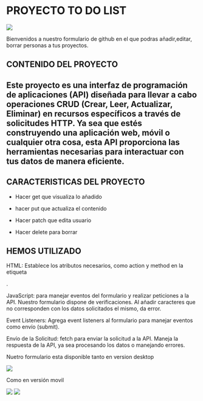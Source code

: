   <h1>PROYECTO TO DO LIST</h1>
 <img src="../public/logogithub.png">

  <p>Bienvenidos a nuestro  formulario  de github en el que podras añadir,editar, borrar personas a tus  proyectos.</p>
  
  <h2>CONTENIDO DEL PROYECTO<H2>
  <p> Este proyecto es una interfaz de programación de aplicaciones (API) diseñada para llevar a cabo operaciones CRUD (Crear, Leer, Actualizar, Eliminar) en recursos específicos a través de solicitudes HTTP. Ya sea que estés construyendo una aplicación web, móvil o cualquier otra cosa, esta API proporciona las herramientas necesarias para interactuar con tus datos de manera eficiente.</p>

  
<h2>CARACTERISTICAS DEL PROYECTO</h2>

* <p>Hacer get que visualiza lo añadido </p>
* <p>hacer put que actualiza el contenido</P>
* <p>Hacer patch que edita usuario </p>
* <p>Hacer delete para borrar</p>

<h2>HEMOS UTILIZADO</h2>
<p>HTML: Establece los atributos necesarios, como action y method en la etiqueta <form>.

JavaScript:  para manejar eventos del formulario  y realizar peticiones a la API. Nuestro formulario dispone de verificaciones. Al añadir caracteres que no corresponden con los datos solicitados el mismo, da error.

Event Listeners: Agrega event listeners al formulario para manejar eventos como envío (submit).


Envío de la Solicitud: fetch para enviar la solicitud a la API. Maneja la respuesta de la API, ya sea procesando los datos o manejando errores.</p>

Nuetro formulario esta disponible tanto en version desktop 


<img src="../public/desktop.png">


Como en versión movil

<img src="../public/movil.png">


<img src="../public/logogithub.png">